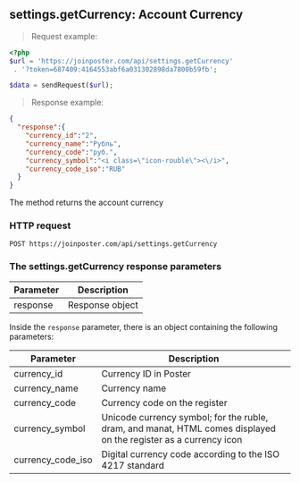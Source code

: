 ## settings.getCurrency: Account Currency

> Request example:

```php
<?php
$url = 'https://joinposter.com/api/settings.getCurrency'
 . '?token=687409:4164553abf6a031302898da7800b59fb';

$data = sendRequest($url);
```

> Response example:

```json
{  
  "response":{  
    "currency_id":"2",
    "currency_name":"Рубль",
    "currency_code":"руб.",
    "currency_symbol":"<i class=\"icon-rouble\"><\/i>",
    "currency_code_iso":"RUB"
  }
}
```

The method returns the account currency

### HTTP request

`POST https://joinposter.com/api/settings.getCurrency`

### The settings.getCurrency response parameters

Parameter | Description
--------- | -----------
response | Response object

Inside the `response` parameter, there is an object containing the following parameters:

Parameter | Description
--------- | -----------
currency_id | Currency ID in Poster
currency_name | Currency name
currency_code | Currency code on the register
currency_symbol | Unicode currency symbol; for the ruble, dram, and manat, HTML comes displayed on the register as a currency icon
currency_code_iso | Digital currency code according to the ISO 4217 standard

